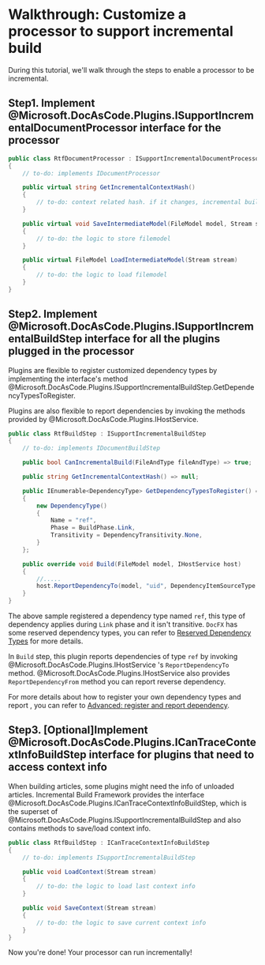 Walkthrough: Customize a processor to support incremental build
================================================================

During this tutorial, we'll walk through the steps to enable a processor to be incremental.

Step1. Implement @Microsoft.DocAsCode.Plugins.ISupportIncrementalDocumentProcessor interface for the processor
------------------------------------------------------------------------------------

```csharp
public class RtfDocumentProcessor : ISupportIncrementalDocumentProcessor
{
    // to-do: implements IDocumentProcessor

    public virtual string GetIncrementalContextHash()
    {
        // to-do: context related hash. if it changes, incremental build isn't triggered.
    }

    public virtual void SaveIntermediateModel(FileModel model, Stream stream)
    {
        // to-do: the logic to store filemodel 
    }

    public virtual FileModel LoadIntermediateModel(Stream stream)
    {
        // to-do: the logic to load filemodel
    }
}
```

Step2. Implement @Microsoft.DocAsCode.Plugins.ISupportIncrementalBuildStep interface for all the plugins plugged in the processor
------------------------------------------------------------------------------------------------------
Plugins are flexible to register customized dependency types by implementing the interface's method @Microsoft.DocAsCode.Plugins.ISupportIncrementalBuildStep.GetDependencyTypesToRegister.

Plugins are also flexible to report dependencies by invoking the methods provided by @Microsoft.DocAsCode.Plugins.IHostService.

```csharp
public class RtfBuildStep : ISupportIncrementalBuildStep
{
    // to-do: implements IDocumentBuildStep

    public bool CanIncrementalBuild(FileAndType fileAndType) => true;

    public string GetIncrementalContextHash() => null;

    public IEnumerable<DependencyType> GetDependencyTypesToRegister() => new[]
    {
        new DependencyType()
        {
            Name = "ref",
            Phase = BuildPhase.Link,
            Transitivity = DependencyTransitivity.None,
        }
    };

    public override void Build(FileModel model, IHostService host)
    {
        //.....
        host.ReportDependencyTo(model, "uid", DependencyItemSourceType.Uid, "ref");
    }
}
```

The above sample registered a dependency type named `ref`, this type of dependency applies during `Link` phase and it isn't transitive. `DocFX` has some reserved dependency types, you can refer to [Reserved Dependency Types](advanced_report_dependency.md#reserved-dependency-types) for more details.

In `Build` step, this plugin reports dependencies of type `ref` by invoking @Microsoft.DocAsCode.Plugins.IHostService 's `ReportDependencyTo` method. @Microsoft.DocAsCode.Plugins.IHostService also provides `ReportDependencyFrom` method you can report reverse dependency.

For more details about how to register your own dependency types and report , you can refer to [Advanced: register and report dependency](advanced_report_dependency.md).


Step3. [Optional]Implement @Microsoft.DocAsCode.Plugins.ICanTraceContextInfoBuildStep interface for plugins that need to access context info
-----------------------------------------------------------------------------------------------------------------------
When building articles, some plugins might need the info of unloaded articles. Incremental Build Framework provides the interface @Microsoft.DocAsCode.Plugins.ICanTraceContextInfoBuildStep, which is the superset of @Microsoft.DocAsCode.Plugins.ISupportIncrementalBuildStep and also contains methods to save/load context info.

```csharp
public class RtfBuildStep : ICanTraceContextInfoBuildStep
{
    // to-do: implements ISupportIncrementalBuildStep

    public void LoadContext(Stream stream)
    {
        // to-do: the logic to load last context info
    }

    public void SaveContext(Stream stream)
    {
        // to-do: the logic to save current context info
    }
}
```


Now you're done! Your processor can run incrementally!